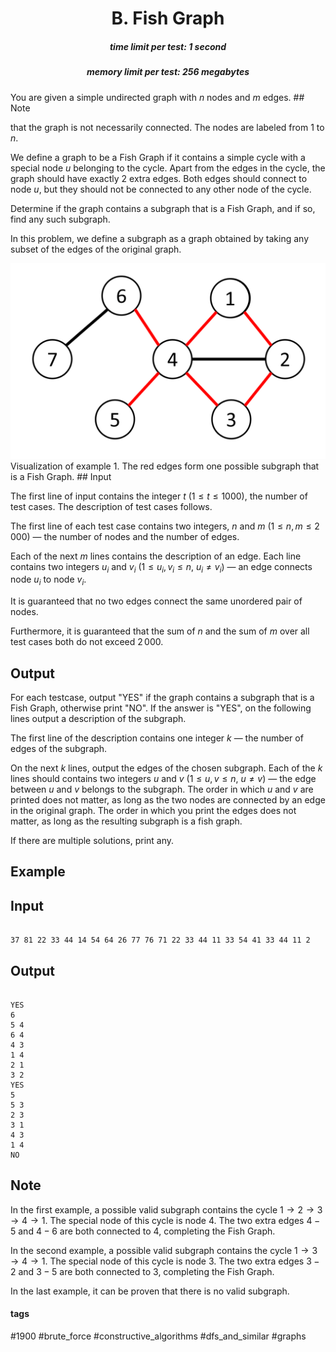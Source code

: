 <h1 style='text-align: center;'> B. Fish Graph</h1>

<h5 style='text-align: center;'>time limit per test: 1 second</h5>
<h5 style='text-align: center;'>memory limit per test: 256 megabytes</h5>

You are given a simple undirected graph with $n$ nodes and $m$ edges. ## Note

 that the graph is not necessarily connected. The nodes are labeled from $1$ to $n$.

We define a graph to be a Fish Graph if it contains a simple cycle with a special node $u$ belonging to the cycle. Apart from the edges in the cycle, the graph should have exactly $2$ extra edges. Both edges should connect to node $u$, but they should not be connected to any other node of the cycle. 

Determine if the graph contains a subgraph that is a Fish Graph, and if so, find any such subgraph.

In this problem, we define a subgraph as a graph obtained by taking any subset of the edges of the original graph.

 ![](images/d4948becce5d44359306c804c5e536e116fca5cd.png) Visualization of example 1. The red edges form one possible subgraph that is a Fish Graph. ## Input

The first line of input contains the integer $t$ ($1 \leq t \leq 1000$), the number of test cases. The description of test cases follows.

The first line of each test case contains two integers, $n$ and $m$ ($1 \le n, m \le 2\,000$) — the number of nodes and the number of edges.

Each of the next $m$ lines contains the description of an edge. Each line contains two integers $u_i$ and $v_i$ ($1 \leq u_i, v_i \leq n$, $u_i\neq v_i$) — an edge connects node $u_i$ to node $v_i$.

It is guaranteed that no two edges connect the same unordered pair of nodes.

Furthermore, it is guaranteed that the sum of $n$ and the sum of $m$ over all test cases both do not exceed $2\,000$.

## Output

For each testcase, output "YES" if the graph contains a subgraph that is a Fish Graph, otherwise print "NO". If the answer is "YES", on the following lines output a description of the subgraph.

The first line of the description contains one integer $k$ — the number of edges of the subgraph. 

On the next $k$ lines, output the edges of the chosen subgraph. Each of the $k$ lines should contains two integers $u$ and $v$ ($1\le u, v\le n$, $u\neq v$) — the edge between $u$ and $v$ belongs to the subgraph. The order in which $u$ and $v$ are printed does not matter, as long as the two nodes are connected by an edge in the original graph. The order in which you print the edges does not matter, as long as the resulting subgraph is a fish graph.

If there are multiple solutions, print any.

## Example

## Input


```

37 81 22 33 44 14 54 64 26 77 76 71 22 33 44 11 33 54 41 33 44 11 2
```
## Output


```

YES
6
5 4
6 4
4 3
1 4
2 1
3 2
YES
5
5 3
2 3
3 1
4 3
1 4
NO

```
## Note

In the first example, a possible valid subgraph contains the cycle $1 \rightarrow 2 \rightarrow 3 \rightarrow 4 \rightarrow 1$. The special node of this cycle is node $4$. The two extra edges $4 - 5$ and $4 - 6$ are both connected to $4$, completing the Fish Graph.

In the second example, a possible valid subgraph contains the cycle $1 \rightarrow 3 \rightarrow 4 \rightarrow 1$. The special node of this cycle is node $3$. The two extra edges $3 - 2$ and $3 - 5$ are both connected to $3$, completing the Fish Graph.

In the last example, it can be proven that there is no valid subgraph. 



#### tags 

#1900 #brute_force #constructive_algorithms #dfs_and_similar #graphs 